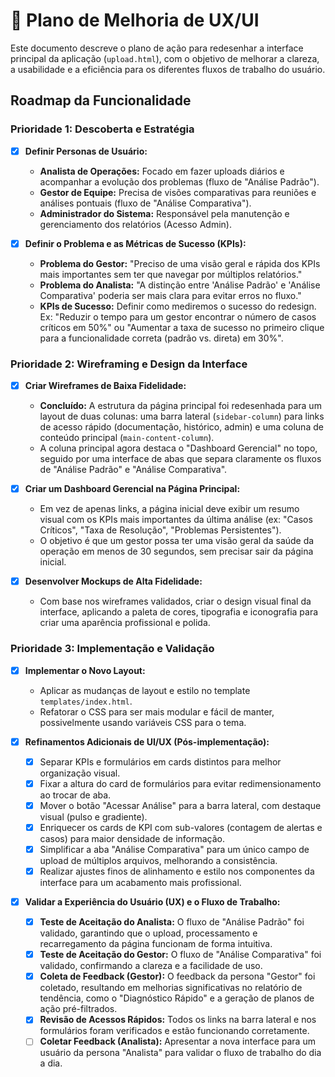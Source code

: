 # 🎨 Plano de Melhoria de UX/UI

Este documento descreve o plano de ação para redesenhar a interface principal da aplicação (`upload.html`), com o objetivo de melhorar a clareza, a usabilidade e a eficiência para os diferentes fluxos de trabalho do usuário.

## Roadmap da Funcionalidade

### Prioridade 1: Descoberta e Estratégia

- [x] **Definir Personas de Usuário:**
  - **Analista de Operações:** Focado em fazer uploads diários e acompanhar a evolução dos problemas (fluxo de "Análise Padrão").
  - **Gestor de Equipe:** Precisa de visões comparativas para reuniões e análises pontuais (fluxo de "Análise Comparativa").
  - **Administrador do Sistema:** Responsável pela manutenção e gerenciamento dos relatórios (Acesso Admin).

- [x] **Definir o Problema e as Métricas de Sucesso (KPIs):**
  - **Problema do Gestor:** "Preciso de uma visão geral e rápida dos KPIs mais importantes sem ter que navegar por múltiplos relatórios."
  - **Problema do Analista:** "A distinção entre 'Análise Padrão' e 'Análise Comparativa' poderia ser mais clara para evitar erros no fluxo."
  - **KPIs de Sucesso:** Definir como mediremos o sucesso do redesign. Ex: "Reduzir o tempo para um gestor encontrar o número de casos críticos em 50%" ou "Aumentar a taxa de sucesso no primeiro clique para a funcionalidade correta (padrão vs. direta) em 30%".

### Prioridade 2: Wireframing e Design da Interface

- [x] **Criar Wireframes de Baixa Fidelidade:**
  - **Concluído:** A estrutura da página principal foi redesenhada para um layout de duas colunas: uma barra lateral (`sidebar-column`) para links de acesso rápido (documentação, histórico, admin) e uma coluna de conteúdo principal (`main-content-column`).
  - A coluna principal agora destaca o "Dashboard Gerencial" no topo, seguido por uma interface de abas que separa claramente os fluxos de "Análise Padrão" e "Análise Comparativa".

- [x] **Criar um Dashboard Gerencial na Página Principal:**
  - Em vez de apenas links, a página inicial deve exibir um resumo visual com os KPIs mais importantes da última análise (ex: "Casos Críticos", "Taxa de Resolução", "Problemas Persistentes").
  - O objetivo é que um gestor possa ter uma visão geral da saúde da operação em menos de 30 segundos, sem precisar sair da página inicial.

- [x] **Desenvolver Mockups de Alta Fidelidade:**
  - Com base nos wireframes validados, criar o design visual final da interface, aplicando a paleta de cores, tipografia e iconografia para criar uma aparência profissional e polida.

### Prioridade 3: Implementação e Validação

- [x] **Implementar o Novo Layout:**
  - Aplicar as mudanças de layout e estilo no template `templates/index.html`.
  - Refatorar o CSS para ser mais modular e fácil de manter, possivelmente usando variáveis CSS para o tema.

- [x] **Refinamentos Adicionais de UI/UX (Pós-implementação):**
  - [x] Separar KPIs e formulários em cards distintos para melhor organização visual.
  - [x] Fixar a altura do card de formulários para evitar redimensionamento ao trocar de aba.
  - [x] Mover o botão "Acessar Análise" para a barra lateral, com destaque visual (pulso e gradiente).
  - [x] Enriquecer os cards de KPI com sub-valores (contagem de alertas e casos) para maior densidade de informação.
  - [x] Simplificar a aba "Análise Comparativa" para um único campo de upload de múltiplos arquivos, melhorando a consistência.
  - [x] Realizar ajustes finos de alinhamento e estilo nos componentes da interface para um acabamento mais profissional.

- [x] **Validar a Experiência do Usuário (UX) e o Fluxo de Trabalho:**
  - [x] **Teste de Aceitação do Analista:** O fluxo de "Análise Padrão" foi validado, garantindo que o upload, processamento e recarregamento da página funcionam de forma intuitiva.
  - [x] **Teste de Aceitação do Gestor:** O fluxo de "Análise Comparativa" foi validado, confirmando a clareza e a facilidade de uso.
  - [x] **Coleta de Feedback (Gestor):** O feedback da persona "Gestor" foi coletado, resultando em melhorias significativas no relatório de tendência, como o "Diagnóstico Rápido" e a geração de planos de ação pré-filtrados.
  - [x] **Revisão de Acessos Rápidos:** Todos os links na barra lateral e nos formulários foram verificados e estão funcionando corretamente.
  - [ ] **Coletar Feedback (Analista):** Apresentar a nova interface para um usuário da persona "Analista" para validar o fluxo de trabalho do dia a dia.
